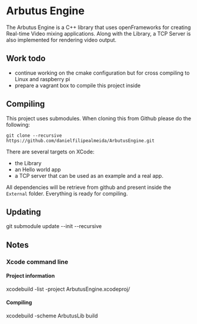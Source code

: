 # Arbutus Engine

The Arbutus Engine is a C++ library that uses openFrameworks for creating Real-time Video mixing applications.
Along with the Library, a TCP Server is also implemented for rendering video output.


## Work todo

- continue working on the cmake configuration but for cross compiling to Linux and raspberry pi
- prepare a vagrant box to compile this project inside


## Compiling

This project uses submodules. When cloning this from Github please do the following:

    git clone --recursive https://github.com/danielfilipealmeida/ArbutusEngine.git
    
There are several targets on XCode:

* the Library
* an Hello world app
* a TCP server that can be used as an example and a real app.

All dependencies will be retrieve from github and present inside the `External`  folder. Everything is ready for compiling.

## Updating

git submodule update --init --recursive


## Notes

### Xcode command line

#### Project information

xcodebuild -list -project ArbutusEngine.xcodeproj/


#### Compiling

xcodebuild -scheme ArbutusLib build


